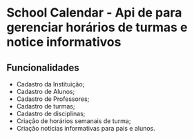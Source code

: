 # School Calendar - Api de para gerenciar horários de turmas e notice informativos

## Funcionalidades
 * Cadastro da Instituição;
 * Cadastro de Alunos;
 * Cadastro de Professores;
 * Cadastro de turmas;
 * Cadastro de disciplinas;
 * Criação de horários semanais de turma;
 * Criação noticias informativas para pais e alunos.

